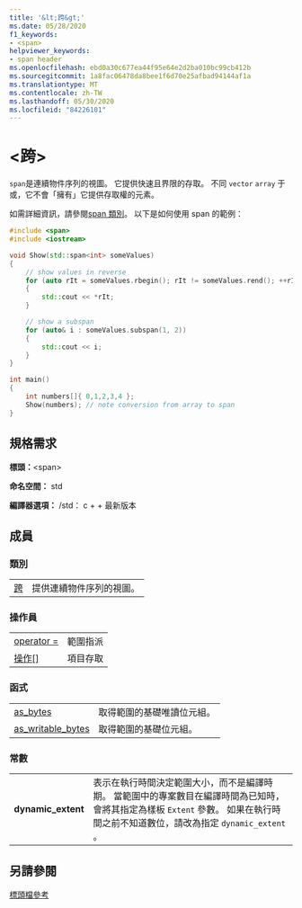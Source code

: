 ```yaml
---
title: '&lt;跨&gt;'
ms.date: 05/28/2020
f1_keywords:
- <span>
helpviewer_keywords:
- span header
ms.openlocfilehash: ebd0a30c677ea44f95e64e2d2ba010bc99cb412b
ms.sourcegitcommit: 1a8fac06478da8bee1f6d70e25afbad94144af1a
ms.translationtype: MT
ms.contentlocale: zh-TW
ms.lasthandoff: 05/30/2020
ms.locfileid: "84226101"
---
```

# <a name="ltspangt"></a>&lt;跨&gt;

`span`是連續物件序列的視圖。 它提供快速且界限的存取。 不同 `vector` `array` 于或，它不會「擁有」它提供存取權的元素。 

如需詳細資訊，請參閱[span 類別](span-class.md)。 以下是如何使用 span 的範例：

```cpp
#include <span>
#include <iostream>

void Show(std::span<int> someValues)
{
    // show values in reverse
    for (auto rIt = someValues.rbegin(); rIt != someValues.rend(); ++rIt)
    {
        std::cout << *rIt;
    }

    // show a subspan
    for (auto& i : someValues.subspan(1, 2))
    {
        std::cout << i;
    }
}

int main()
{
    int numbers[]{ 0,1,2,3,4 };
    Show(numbers); // note conversion from array to span
}
```

## <a name="requirements"></a>規格需求

**標頭：**\<span>

**命名空間：** std

**編譯器選項：** /std： c + + 最新版本

## <a name="members"></a>成員

### <a name="classes"></a>類別

|||
|-|:-|
|[跨](span-class.md)| 提供連續物件序列的視圖。 |

### <a name="operators"></a>操作員

|||
|-|:-|
|[operator =](span-class.md#op_eq)| 範圍指派 |
|[操作\[\]](span-class.md#op_at)| 項目存取 |

### <a name="functions"></a>函式

|||
|-|:-|
| [as_bytes](span-functions.md#as_bytes)| 取得範圍的基礎唯讀位元組。 |
| [as_writable_bytes](span-functions.md#as_writable_bytes) | 取得範圍的基礎位元組。 |

### <a name="constants"></a>常數

|||
|-|:-|
| **dynamic_extent** | 表示在執行時間決定範圍大小，而不是編譯時期。 當範圍中的專案數目在編譯時間為已知時，會將其指定為樣板 `Extent` 參數。 如果在執行時間之前不知道數位，請改為指定 `dynamic_extent` 。 |

## <a name="see-also"></a>另請參閱

[標頭檔參考](../standard-library/cpp-standard-library-header-files.md)
